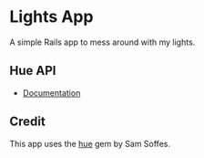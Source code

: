 # Lights App

A simple Rails app to mess around with my lights.


## Hue API
- [Documentation](http://developers.meethue.com/1_lightsapi.html)

## Credit

This app uses the [hue](https://github.com/soffes/hue) gem by Sam Soffes.
